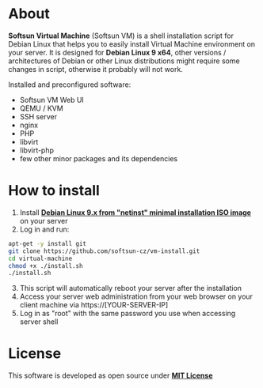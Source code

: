 # About

**Softsun Virtual Machine** (Softsun VM) is a shell installation script for Debian Linux that helps you to easily install Virtual Machine environment on your server. It is designed for **Debian Linux 9 x64**, other versions / architectures of Debian or other Linux distributions might require some changes in script, otherwise it probably will not work.

Installed and preconfigured software:
- Softsun VM Web UI
- QEMU / KVM
- SSH server
- nginx
- PHP
- libvirt
- libvirt-php
- few other minor packages and its dependencies

# How to install

1. Install [**Debian Linux 9.x from "netinst" minimal installation ISO image**](https://www.debian.org/CD/netinst/) on your server
2. Log in and run:

```sh
apt-get -y install git
git clone https://github.com/softsun-cz/vm-install.git
cd virtual-machine 
chmod +x ./install.sh
./install.sh
```

3. This script will automatically reboot your server after the installation
4. Access your server web administration from your web browser on your client machine via https://[YOUR-SERVER-IP]
5. Log in as "root" with the same password you use when accessing server shell

# License

This software is developed as open source under [**MIT License**](./LICENSE)
